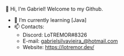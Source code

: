 👋 Hi, I'm Gabriel! Welcome to my Github.

 - 🌱 I’m currently learning [Java]
 - 📫 Contacts: 
      - Discord: LoTREMOR#8326
      - E-mail: gabrielsilvavieira_@hotmail.com
      - Website: https://lotremor.dev/
